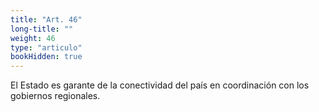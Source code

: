```yaml
---
title: "Art. 46"
long-title: ""
weight: 46
type: "articulo"
bookHidden: true
---
```

El Estado es garante de la conectividad del país en coordinación con los gobiernos regionales.
